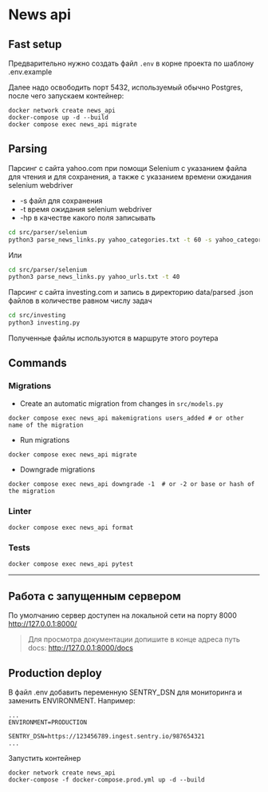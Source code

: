 # News api
## Fast setup
Предварительно нужно создать файл ```.env``` в корне проекта по шаблону .env.example

Далее надо освободить порт 5432, используемый обычно Postgres, после чего запускаем контейнер:

```shell
docker network create news_api
docker-compose up -d --build
docker compose exec news_api migrate
```

## Parsing
Парсинг с сайта yahoo.com при помощи Selenium с указанием файла для чтения и для сохранения, а также с указанием времени ожидания selenium webdriver

- -s файл для сохранения
- -t время ожидания selenium webdriver 
- -hp в качестве какого поля записывать

```bash
cd src/parser/selenium
python3 parse_news_links.py yahoo_categories.txt -t 60 -s yahoo_categories.json -hp category
```
Или
```bash
cd src/parser/selenium
python3 parse_news_links.py yahoo_urls.txt -t 40
```

Парсинг с сайта investing.com и запись в директорию data/parsed .json файлов в количестве равном числу задач
```bash
cd src/investing
python3 investing.py
```
Полученные файлы используются в маршруте этого роутера

## Commands
### Migrations
- Create an automatic migration from changes in `src/models.py`
```shell
docker compose exec news_api makemigrations users_added # or other name of the migration
```

- Run migrations
```shell
docker compose exec news_api migrate
```
- Downgrade migrations
```shell
docker compose exec news_api downgrade -1  # or -2 or base or hash of the migration
```

### Linter
```shell
docker compose exec news_api format
```

### Tests
```shell
docker compose exec news_api pytest
```

------
## Работа с запущенным сервером
По умолчанию сервер доступен на локальной сети на порту 8000
http://127.0.0.1:8000/
> Для просмотра документации допишите в конце адреса путь docs:
> http://127.0.0.1:8000/docs

## Production deploy
В файл .env добавить переменную SENTRY_DSN для мониторинга и заменить ENVIRONMENT. Например: 

```
...
ENVIRONMENT=PRODUCTION

SENTRY_DSN=https://123456789.ingest.sentry.io/987654321
...
```

Запустить контейнер
```shell
docker network create news_api
docker-compose -f docker-compose.prod.yml up -d --build
```



